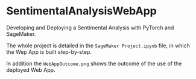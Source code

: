 # SentimentalAnalysisWebApp
Developing and Deploying a Sentimental Analysis with PyTorch and SageMaker.

The whole project is detailed in the `SageMaker Project.ipynb` file, in which the Wep App is built step-by-step.

In addition the `WebAppOutcome.png` shows the outcome of the use of the deployed Web App.

